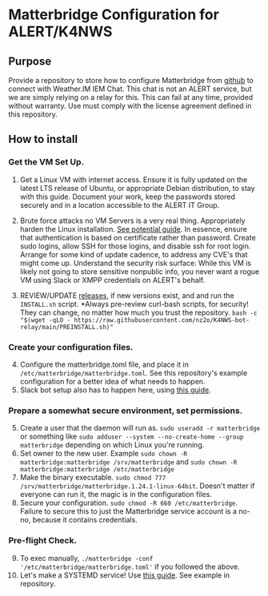 # Matterbridge Configuration for ALERT/K4NWS
## Purpose
Provide a repository to store how to configure Matterbridge from [github](https://github.com/42wim/matterbridge) to connect with Weather.IM IEM Chat. This chat is not an ALERT service, but we are simply relying on a relay for this. This can fail at any time, provided without warranty. Use must comply with the license agreement defined in this repository.

## How to install
### Get the VM Set Up.
1. Get a Linux VM with internet access. Ensure it is fully updated on the latest LTS release of Ubuntu, or appropriate Debian distribution, to stay with this guide. Document your work, keep the passwords stored securely and in a location accessible to the ALERT IT Group.
2. Brute force attacks no VM Servers is a very real thing. Appropriately harden the Linux installation. [See potential guide](https://www.digitalocean.com/community/tutorials/how-to-harden-openssh-on-ubuntu-20-04). In essence, ensure that authentication is based on certificate rather than password. Create sudo logins, allow SSH for those logins, and disable ssh for root login. Arrange for some kind of update cadence, to address any CVE's that might come up. Understand the security risk surface: While this VM is likely not going to store sensitive nonpublic info, you never want a rogue VM using Slack or XMPP credentials on ALERT's behalf.

3. REVIEW/UPDATE [releases](https://github.com/42wim/matterbridge/releases/), if new versions exist, and and run the `INSTALL.sh` script.
*Always pre-review curl-bash scripts, for security! They can change, no matter how much you trust the repository.
`bash -c "$(wget -qLO - https://raw.githubusercontent.com/nz2o/K4NWS-bot-relay/main/PREINSTALL.sh)"`

### Create your configuration files.
4. Configure the matterbridge.toml file, and place it in `/etc/matterbridge/matterbridge.toml`. See this repository's example configuration for a better idea of what needs to happen.
5. Slack bot setup also has to happen here, using [this guide](https://github.com/42wim/matterbridge/wiki/Slack-bot-setup#bot-based-setup).


### Prepare a somewhat secure environment, set permissions.
5. Create a user that the daemon will run as. `sudo useradd -r matterbridge` or something like `sudo adduser --system --no-create-home --group matterbridge` depending on which Linux you're running.
6. Set owner to the new user. Example `sudo chown -R matterbridge:matterbridge /srv/matterbridge` and `sudo chown -R matterbridge:matterbridge /etc/matterbridge`
7. Make the binary executable. `sudo chmod 777 /srv/matterbridge/matterbridge.1.24.1-linux-64bit`. Doesn't matter if everyone can run it, the magic is in the configuration files.
8. Secure your configuration. `sudo chmod -R 660 /etc/matterbridge`. Failure to secure this to just the Matterbridge service account is a no-no, because it contains credentials.

### Pre-flight Check.
9. To exec manually, `./matterbridge -conf '/etc/matterbridge/matterbridge.toml'` if you followed the above.
10. Let's make a SYSTEMD service! Use [this guide](https://github.com/42wim/matterbridge/wiki/Service-files). See example in repository.
